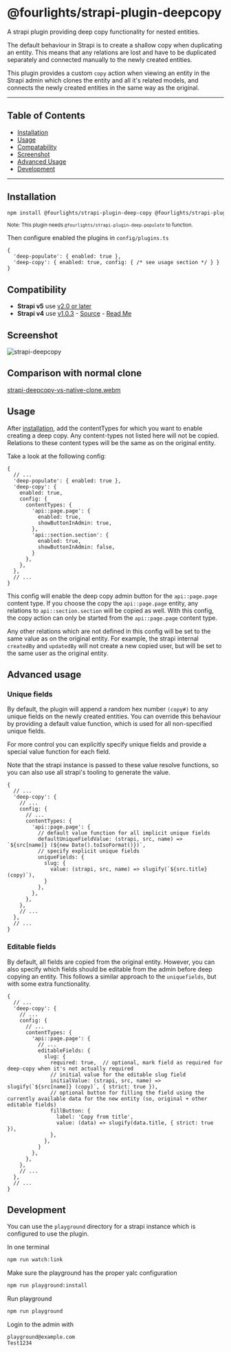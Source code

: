 # @fourlights/strapi-plugin-deepcopy

A strapi plugin providing deep copy functionality for nested entities.

The default behaviour in Strapi is to create a shallow copy when duplicating an entity.
This means that any relations are lost and have to be duplicated separately and connected manually to the newly created entities.

This plugin provides a custom `copy` action when viewing an entity in the Strapi admin which clones the entity and all it's related models, and connects the newly created entities in the same way as the original.

---
## Table of Contents

* [Installation](#installation)
* [Usage](#usage)
* [Compatability](#compatibility)
* [Screenshot](#screenshot)
* [Advanced Usage](#advanced-usage)
* [Development](#development)

---

## Installation

```bash
npm install @fourlights/strapi-plugin-deep-copy @fourlights/strapi-plugin-deep-populate
```
<sub>Note: This plugin needs `@fourlights/strapi-plugin-deep-populate` to function.</sub>

Then configure enabled the plugins in `config/plugins.ts`

```json5
{
  'deep-populate': { enabled: true },
  'deep-copy': { enabled: true, config: { /* see usage section */ } }
}
```

## Compatibility

- **Strapi v5** use [v2.0 or later](https://github.com/Four-Lights-NL/strapi-plugin-deepcopy/releases)
- **Strapi v4** use [v1.0.3](https://github.com/Four-Lights-NL/strapi-plugin-deepcopy/releases/tag/v1.0.3) - [Source](https://github.com/Four-Lights-NL/strapi-plugin-deepcopy/tree/v1.0.3) - [Read Me](https://github.com/Four-Lights-NL/strapi-plugin-deepcopy/blob/v1.0.3/README.md)



## Screenshot

![strapi-deepcopy](https://github.com/user-attachments/assets/33c4f50c-2768-4260-a733-86a83e0e612d)

## Comparison with normal clone

[strapi-deepcopy-vs-native-clone.webm](https://github.com/user-attachments/assets/4a15fbba-547e-4693-9ce5-a895fdb83d7f)


## Usage

After [installation](#installation), add the contentTypes for which you want to enable creating a deep copy.
Any content-types not listed here will not be copied. Relations to these content types will be the same as on the original entity.

Take a look at the following config:

```json5
{
  // ...
  'deep-populate': { enabled: true },
  'deep-copy': {
    enabled: true,
    config: {
      contentTypes: {
        'api::page.page': {
          enabled: true,
          showButtonInAdmin: true,
        },
        'api::section.section': {
          enabled: true,
          showButtonInAdmin: false,
        }
      },
    },
  },
  // ...
}
```

This config will enable the deep copy admin button for the `api::page.page` content type.
If you choose the copy the `api::page.page` entity, any relations to `api::section.section` will be copied as well.
With this config, the copy action can only be started from the `api::page.page` content type.

Any other relations which are not defined in this config will be set to the same value as on the original entity.
For example, the strapi internal `createdBy` and `updatedBy` will not create a new copied user, but will be set to the same user as the original entity.

## Advanced usage

### Unique fields

By default, the plugin will append a random hex number `(copy#)` to any unique fields on the newly created entities.
You can override this behaviour by providing a default value function, which is used for all non-specified unique fields.

For more control you can explicitly specify unique fields and provide a special value function for each field.

Note that the strapi instance is passed to these value resolve functions, so you can also use all strapi's tooling to generate the value.

```json5
{
  // ...
  'deep-copy': {
    // ...
    config: {
      // ...
      contentTypes: {
        'api::page.page': {
          // default value function for all implicit unique fields
          defaultUniqueFieldValue: (strapi, src, name) => `${src[name]} (${new Date().toIsoFormat()})`,
          // specify explicit unique fields
          uniqueFields: {
            slug: {
              value: (strapi, src, name) => slugify(`${src.title} (copy)`),
            }
          },
        },
      },
    },
    // ...
  },
  // ...
}
```

### Editable fields

By default, all fields are copied from the original entity. However, you can also specify which fields should be editable from the admin before deep copying an entity.
This follows a similar approach to the `uniquefields`, but with some extra functionality.

```json5
{
  // ...
  'deep-copy': {
    // ...
    config: {
      // ...
      contentTypes: {
        'api::page.page': {
          // ...
          editableFields: {
            slug: {
              required: true,  // optional, mark field as required for deep-copy when it's not actually required
              // initial value for the editable slug field
              initialValue: (strapi, src, name) => slugify(`${src[name]} (copy)`, { strict: true }),
              // optional button for filling the field using the currently available data for the new entity (so, original + other editable fields)
              fillButton: {
                label: 'Copy from title',
                value: (data) => slugify(data.title, { strict: true }),
              },
            },  
          }
        },
      },
    },
    // ...
  },
  // ...
}
```

## Development

You can use the `playground` directory for a strapi instance which is configured to use the plugin.

In one terminal
```bash
npm run watch:link
```

Make sure the playground has the proper yalc configuration
```bash
npm run playground:install
```

Run playground
```bash
npm run playground
```

Login to the admin with

```
playground@example.com
Test1234
```
